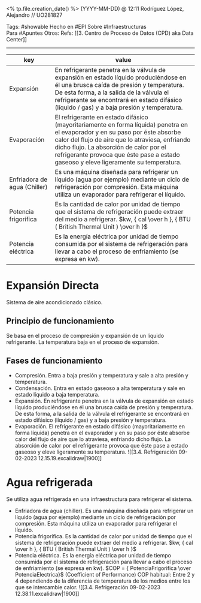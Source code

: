 <% tp.file.creation_date() %> (YYYY-MM-DD) @ 12:11
Rodríguez López, Alejandro // UO281827

Tags:
	#showable
	Hecho en #EPI
	Sobre #Infraestructuras  
	Para #Apuntes
	Otros:
	Refs:
		 [[3. Centro de Proceso de Datos (CPD) aka Data Center]]
 
<hr>

| key | value |
| --- | --- |
| Expansión | En refrigerante penetra en la válvula de expansión en estado líquido produciéndose en él una brusca caída de presión y temperatura. De esta forma, a la salida de la válvula el refrigerante se encontrará en estado difásico (líquido / gas) y a baja presión y temperatura. |
| Evaporación | El refrigerante en estado difásico (mayoritariamente en forma líquida) penetra en el evaporador y en su paso por éste absorbe calor del flujo de aire que lo atraviesa, enfriando dicho flujo. La absorción de calor por el refrigerante provoca que éste pase a estado gaseoso y eleve ligeramente su temperatura. |
| Enfriadora de agua (Chiller) | Es una máquina diseñada para refrigerar un líquido (agua por ejemplo) mediante un ciclo de refrigeración por compresión. Esta máquina utiliza un evaporador para refrigerar el líquido. |
| Potencia frigorífica | Es la cantidad de calor por unidad de tiempo que el sistema de refrigeración puede extraer del medio a refrigerar. $kw, { cal \over h }, { BTU ( British Thermal Unit ) \over h }$ |
| Potencia eléctrica | Es la energía eléctrica por unidad de tiempo consumida por el sistema de refrigeración para llevar a cabo el proceso de enfriamiento (se expresa en kw).|

# Expansión Directa
Sistema de aire acondicionado clásico.
## Principio de funcionamiento
Se basa en el proceso de compresión y expansión de un líquido refrigerante.
La temperatura baja en el proceso de expansión.
## Fases de funcionamiento
- Compresión. Entra a baja presión y temperatura y sale a alta presión y temperatura.
- Condensación. Entra en estado gaseoso a alta temperatura y sale en estado líquido a baja temperatura.
- Expansión. En refrigerante penetra en la válvula de expansión en estado líquido produciéndose en él una brusca caída de presión y temperatura. De esta forma, a la salida de la válvula el refrigerante se encontrará en estado difásico (líquido / gas) y a baja presión y temperatura.
- Evaporación. El refrigerante en estado difásico (mayoritariamente en forma líquida) penetra en el evaporador y en su paso por éste absorbe calor del flujo de aire que lo atraviesa, enfriando dicho flujo. La absorción de calor por el refrigerante provoca que éste pase a estado gaseoso y eleve ligeramente su temperatura.
![[3.4. Refrigeración 09-02-2023 12.15.19.excalidraw|1900]]

# Agua refrigerada
Se utiliza agua refrigerada en una infraestructura para refrigerar el sistema.
- Enfriadora de agua (chiller). Es una máquina diseñada para refrigerar un líquido (agua por ejemplo) mediante un ciclo de refrigeración por compresión. Esta máquina utiliza un evaporador para refrigerar el líquido.
- Potencia frigorífica. Es la cantidad de calor por unidad de tiempo que el sistema de refrigeración puede extraer del medio a refrigerar. $kw, { cal \over h }, { BTU ( British Thermal Unit ) \over h }$
- Potencia eléctrica. Es la energía eléctrica por unidad de tiempo consumida por el sistema de refrigeración para llevar a cabo el proceso de enfriamiento (se expresa en kw).
	$COP = { PotenciaFrigorifica \over PotenciaElectrica}$ (Coefficient of Performance)
	 COP habitual: Entre 2 y 4 dependiendo de la diferencia de temperatura de los medios entre los que se intercambie calor. 
![[3.4. Refrigeración 09-02-2023 12.38.11.excalidraw|1900]]